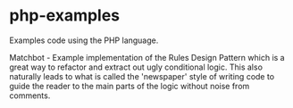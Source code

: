 # php-examples
Examples code using the PHP language.

Matchbot - Example implementation of the Rules Design Pattern which is a great way to refactor and extract out ugly conditional logic. This also naturally leads to what is called the 'newspaper' style of writing code to guide the reader to the main parts of the logic without noise from comments. 
